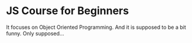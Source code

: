 # JS Course for Beginners


It focuses on Object Oriented Programming. And it is supposed to be a bit funny. Only supposed...
